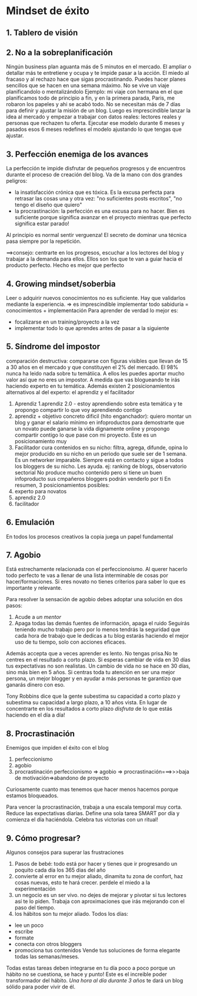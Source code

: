 # Mindset de éxito
## 1. Tablero de visión
## 2. No a la sobreplanificación
Ningún business plan aguanta más de 5 minutos en el mercado.
El ampliar o detallar más te entretiene y ocupa y te impide pasar a la acción.
El miedo al fracaso y al rechazo hace que sigas procrastinando.
Puedes hacer planes sencillos que se hacen en una semana máximo.
No se vive un viaje planificandolo o mentalizándolo
Ejemplo: mi viaje con hermana en el que planificamos todo de principio a fin, y en la primera parada, Paris, me robaron los papeles y ahi se acabó todo.
No se necesitan más de 7 días para definir y ajustar la misión de un blog. Luego es imprescindible lanzar la idea al mercado y empezar a trabajar con datos reales: lectores reales y personas que rechazen tu oferta.
Ejecutar ese modelo durante 6 meses y pasados esos 6 meses redefines el modelo ajustando lo que tengas que ajustar.

## 3. Perfección enemiga de los avances
La perfección te impide disfrutar de pequeños progresos y de encuentros durante el proceso de creación del blog.
Va de la mano con dos grandes peligros:
- la insatisfacción crónica que es tóxica. Es la excusa perfecta para retrasar las cosas una y otra vez: "no suficientes posts escritos", "no tengo el diseño que quiero"
- la procrastinación: la perfección es una excusa para no hacer. Bien es suficiente porque significa avanzar en el proyecto mientras que perfecto significa estar parado!

Al principio es normal sentir verguenza!
El secreto de dominar una técnica pasa siempre por la repetición.

==>consejo: centrarte en los progresos, escuchar a los lectores del blog y trabajar a la demanda para ellos. Ellos son los que te van a guiar hacia el producto perfecto.
Hecho es mejor que perfecto

## 4. Growing mindset/soberbia
Leer o adquirir nuevos conocimientos no es suficiente. Hay que validarlos mediante la experiencia. => es imprescindible implementar todo
sabiduria = conocimientos + implementación
Para aprender de verdad lo mejor es:
- focalizarse en un training/proyecto a la vez
- implementar todo lo que aprendes antes de pasar a la siguiente

## 5. Síndrome del impostor
comparación destructiva: compararse con figuras visibles que llevan de 15 a 30 años en el mercado y que constituyen el 2% del mercado. El 98% nunca ha leido nada sobre tu temátiica. A ellos les puedes aportar mucho valor así que no eres un impostor. A medida que vas blogueando te irás haciendo experto en tu temática.
Además existen 2 posicionamientos alternativos al del experto: el aprendiz y el facilitador
1. Aprendiz
  1.aprendiz 2.0 - estoy aprendiendo sobre esta temática y te propongo compartir lo que voy aprendiendo contigo
  2. aprendiz + objetivo concreto dificil (hito enganchador): quiero montar un blog y ganar el salario mínimo en infoproductos para demostrarte que un novato puede ganarse la vida dignamente online y propongo compartir contigo lo que pase con mi proyecto. Este es un posicionamiento muy
2. Facilitador
 cura contenidos en su nicho: filtra, agrega, difunde, opina lo mejor producido en  su nicho en un periodo que suele ser de 1 semana. Es un networker imparable. Siempre está en contacto y sigue a todos los bloggers de su nicho. Les ayuda.
 ej: ranking de blogs, observatorio sectorial
 No produce mucho contenido pero si tiene un buen infoproducto sus cmpañeros bloggers podrán venderlo por ti
 En resumen, 3 posicionamientos posibles:
 1. experto para novatos
 2. aprendiz 2.0
 3. facilitador

## 6. Emulación
En todos los procesos creativos la copia juega un papel fundamental

## 7. Agobio
Está estrechamente relacionada con el perfeccionoismo.
Al querer hacerlo todo perfecto te vas a llenar de una lista interminable de cosas por hacer/formaciones.
Si eres novato no tienes criterios para saber lo que es importante y relevante.

Para resolver la sensación de agobio debes adoptar una solución en dos pasos:
1. Acude a *un mentor*
2. Apaga todas las demás fuentes de información, apaga el ruido
Seguirás teniendo mucho trabajo pero por lo menos tendrás la seguridad que cada hora de trabajo que le dedicas a tu blog estarás haciendo el mejor uso de tu tiempo, solo con acciones eficaces.

Además accepta que a veces aprender es lento. No tengas prisa.No te centres en el resultado a corto plazo. Si esperas cambiar de vida en 30 días tus expectativas no son realistas. Un cambio de vida no se hace en 30 días, sino más bien en 5 años.
Si centras toda tu atención en ser una mejor persona, un mejor blogger y en ayudar a más personas te garantizo que ganarás dinero con eso.

Tony Robbins dice que la gente subestima su capacidad a corto plazo y subestima su capacidad a largo plazo, a 10 años vista.
En lugar de concentrarte en los resultados a corto plazo *disfruta* de lo que estás haciendo en el día a día!

## 8. Procrastinación
Enemigos que impiden el éxito con el blog
1. perfeccionismo
2. agobio
3. procrastinación
perfeccionismo => agobio => procrastinación===>>>baja de motivación=>abandono de proyecto

Curiosamente cuanto mas tenemos que hacer menos hacemos porque estamos bloqueados.

Para vencer la procrastinación, trabaja a una escala temporal muy corta. Reduce las expectativas diarias.
Define una sola tarea SMART por día y comienza el día haciéndola. Celebra tus victorias con un ritual!

## 9. Cómo progresar?
Algunos consejos para superar las frustraciones
1. Pasos de bebé: todo está por hacer y tienes que ir progresando un poquito cada día los 365 dias del año
2. convierte al error en tu mejor aliado, dinamita tu zona de confort, haz cosas nuevas, esto te hará crecer. perdele el miedo a la experimentación
3. un negocio es un ser vivo. no dejes de mejorar y pivotar si tus lectores así te lo piden. Trabaja con aproximaciones que irás mejorando con el paso del tiempo.
4. los hábitos son tu mejor aliado. Todos los días:
  + lee un poco
  + escribe
  + formate
  + conecta con otros bloggers
  + promociona tus contenidos
Vende tus soluciones de forma elegante todas las semanas/meses.

Todas estas tareas deben integrarse en tu día poco a poco porque un hábito no se cuestiona, se hace y punto! Este es el increible poder transformador del hábito. *Una hora al día durante 3 años* te dará un blog sólido para poder vivir de él.
